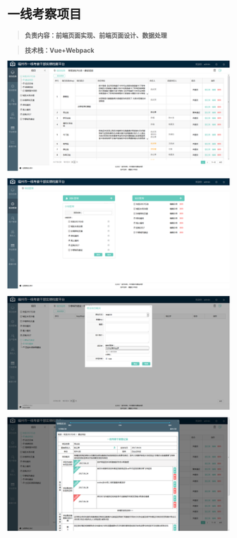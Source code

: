# 一线考察项目

> **负责内容：前端页面实现、前端页面设计、数据处理**

> **技术栈：Vue+Webpack**

![一线才考察项目](https://github.com/an55555/MyWeb/blob/master/Done/Office/imges/pms/1.png?raw=true)

![一线才考察项目](https://github.com/an55555/MyWeb/blob/master/Done/Office/imges/pms/2.png?raw=true)

![一线才考察项目](https://github.com/an55555/MyWeb/blob/master/Done/Office/imges/pms/3.png?raw=true)

![一线才考察项目](https://github.com/an55555/MyWeb/blob/master/Done/Office/imges/pms/4.png?raw=true)

